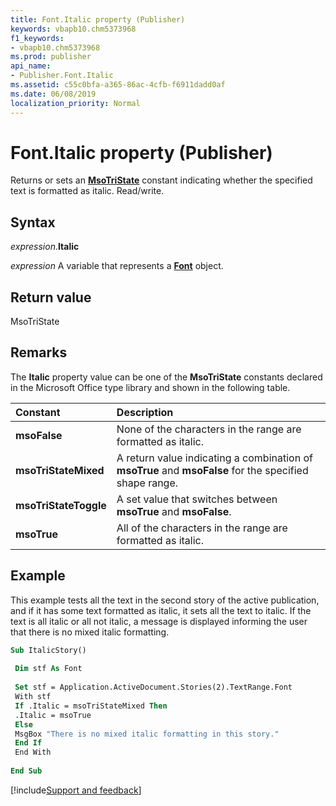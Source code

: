 ```yaml
---
title: Font.Italic property (Publisher)
keywords: vbapb10.chm5373968
f1_keywords:
- vbapb10.chm5373968
ms.prod: publisher
api_name:
- Publisher.Font.Italic
ms.assetid: c55c0bfa-a365-86ac-4cfb-f6911dadd0af
ms.date: 06/08/2019
localization_priority: Normal
---
```



# Font.Italic property (Publisher)

Returns or sets an **[MsoTriState](Office.MsoTriState.md)** constant indicating whether the specified text is formatted as italic. Read/write.


## Syntax

_expression_.**Italic**

_expression_ A variable that represents a **[Font](Publisher.Font.md)** object.


## Return value

MsoTriState


## Remarks

The **Italic** property value can be one of the **MsoTriState** constants declared in the Microsoft Office type library and shown in the following table.

|Constant|Description|
|:-----|:-----|
| **msoFalse**|None of the characters in the range are formatted as italic.|
| **msoTriStateMixed**|A return value indicating a combination of **msoTrue** and **msoFalse** for the specified shape range.|
| **msoTriStateToggle**|A set value that switches between **msoTrue** and **msoFalse**.|
| **msoTrue**|All of the characters in the range are formatted as italic.|

## Example

This example tests all the text in the second story of the active publication, and if it has some text formatted as italic, it sets all the text to italic. If the text is all italic or all not italic, a message is displayed informing the user that there is no mixed italic formatting.

```vb
Sub ItalicStory() 
 
 Dim stf As Font 
 
 Set stf = Application.ActiveDocument.Stories(2).TextRange.Font 
 With stf 
 If .Italic = msoTriStateMixed Then 
 .Italic = msoTrue 
 Else 
 MsgBox "There is no mixed italic formatting in this story." 
 End If 
 End With 
 
End Sub
```

[!include[Support and feedback](~/includes/feedback-boilerplate.md)]